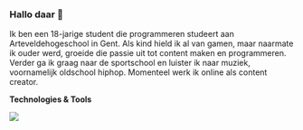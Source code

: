 ### Hallo daar 👋

Ik ben een 18-jarige student die programmeren studeert aan Arteveldehogeschool in Gent. 
Als kind hield ik al van gamen, maar naarmate ik ouder werd, groeide die passie uit tot content maken en programmeren. 
Verder ga ik graag naar de sportschool en luister ik naar muziek, voornamelijk oldschool hiphop. 
Momenteel werk ik online als content creator.

**Technologies & Tools**

<img src="https://img.shields.io/badge/Javascript-F7DF1E?logo=javascript&logoColor=white&style=flat" />
